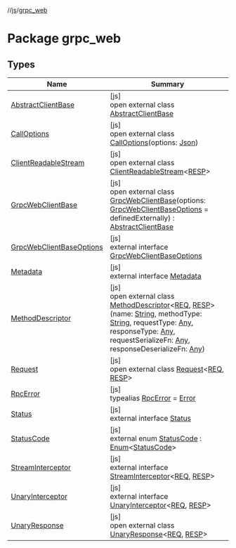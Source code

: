 //[js](../../index.md)/[grpc_web](index.md)

# Package grpc_web

## Types

| Name | Summary |
|---|---|
| [AbstractClientBase](-abstract-client-base/index.md) | [js]<br>open external class [AbstractClientBase](-abstract-client-base/index.md) |
| [CallOptions](-call-options/index.md) | [js]<br>open external class [CallOptions](-call-options/index.md)(options: [Json](https://kotlinlang.org/api/latest/jvm/stdlib/kotlin.js/-json/index.html)) |
| [ClientReadableStream](-client-readable-stream/index.md) | [js]<br>open external class [ClientReadableStream](-client-readable-stream/index.md)&lt;[RESP](-client-readable-stream/index.md)&gt; |
| [GrpcWebClientBase](-grpc-web-client-base/index.md) | [js]<br>open external class [GrpcWebClientBase](-grpc-web-client-base/index.md)(options: [GrpcWebClientBaseOptions](-grpc-web-client-base-options/index.md) = definedExternally) : [AbstractClientBase](-abstract-client-base/index.md) |
| [GrpcWebClientBaseOptions](-grpc-web-client-base-options/index.md) | [js]<br>external interface [GrpcWebClientBaseOptions](-grpc-web-client-base-options/index.md) |
| [Metadata](-metadata/index.md) | [js]<br>external interface [Metadata](-metadata/index.md) |
| [MethodDescriptor](-method-descriptor/index.md) | [js]<br>open external class [MethodDescriptor](-method-descriptor/index.md)&lt;[REQ](-method-descriptor/index.md), [RESP](-method-descriptor/index.md)&gt;(name: [String](https://kotlinlang.org/api/latest/jvm/stdlib/kotlin/-string/index.html), methodType: [String](https://kotlinlang.org/api/latest/jvm/stdlib/kotlin/-string/index.html), requestType: [Any](https://kotlinlang.org/api/latest/jvm/stdlib/kotlin/-any/index.html), responseType: [Any](https://kotlinlang.org/api/latest/jvm/stdlib/kotlin/-any/index.html), requestSerializeFn: [Any](https://kotlinlang.org/api/latest/jvm/stdlib/kotlin/-any/index.html), responseDeserializeFn: [Any](https://kotlinlang.org/api/latest/jvm/stdlib/kotlin/-any/index.html)) |
| [Request](-request/index.md) | [js]<br>open external class [Request](-request/index.md)&lt;[REQ](-request/index.md), [RESP](-request/index.md)&gt; |
| [RpcError](index.md#-784981774%2FClasslikes%2F754089342) | [js]<br>typealias [RpcError](index.md#-784981774%2FClasslikes%2F754089342) = [Error](https://kotlinlang.org/api/latest/jvm/stdlib/kotlin/-error/index.html) |
| [Status](-status/index.md) | [js]<br>external interface [Status](-status/index.md) |
| [StatusCode](-status-code/index.md) | [js]<br>external enum [StatusCode](-status-code/index.md) : [Enum](https://kotlinlang.org/api/latest/jvm/stdlib/kotlin/-enum/index.html)&lt;[StatusCode](-status-code/index.md)&gt; |
| [StreamInterceptor](-stream-interceptor/index.md) | [js]<br>external interface [StreamInterceptor](-stream-interceptor/index.md)&lt;[REQ](-stream-interceptor/index.md), [RESP](-stream-interceptor/index.md)&gt; |
| [UnaryInterceptor](-unary-interceptor/index.md) | [js]<br>external interface [UnaryInterceptor](-unary-interceptor/index.md)&lt;[REQ](-unary-interceptor/index.md), [RESP](-unary-interceptor/index.md)&gt; |
| [UnaryResponse](-unary-response/index.md) | [js]<br>open external class [UnaryResponse](-unary-response/index.md)&lt;[REQ](-unary-response/index.md), [RESP](-unary-response/index.md)&gt; |
